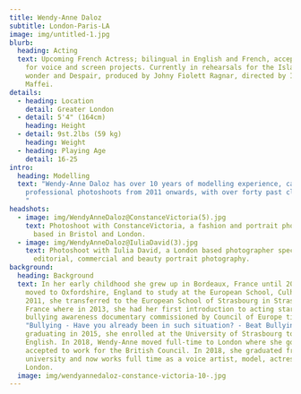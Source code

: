 ```yaml
---
title: Wendy-Anne Daloz
subtitle: London-Paris-LA
image: img/untitled-1.jpg
blurb:
  heading: Acting
  text: Upcoming French Actress; bilingual in English and French, accepting work
    for voice and screen projects. Currently in rehearsals for the Island of
    wonder and Despair, produced by Johny Fiolett Ragnar, directed by Irene
    Maffei.
details:
  - heading: Location
    detail: Greater London
  - detail: 5'4" (164cm)
    heading: Height
  - detail: 9st.2lbs (59 kg)
    heading: Weight
  - heading: Playing Age
    detail: 16-25
intro:
  heading: Modelling
  text: "Wendy-Anne Daloz has over 10 years of modelling experience, carrying out
    professional photoshoots from 2011 onwards, with over forty past clienteles.
    "
headshots:
  - image: img/WendyAnneDaloz@ConstanceVictoria(5).jpg
    text: Photoshoot with ConstanceVictoria, a fashion and portrait photographer
      based in Bristol and London.
  - image: img/WendyAnneDaloz@IuliaDavid(3).jpg
    text: Photoshoot with Iulia David, a London based photographer specialising in
      editorial, commercial and beauty portrait photography.
background:
  heading: Background
  text: In her early childhood she grew up in Bordeaux, France until 2007 when she
    moved to Oxfordshire, England to study at the European School, Culham. In
    2011, she transferred to the European School of Strasbourg in Strasbourg,
    France where in 2013, she had her first introduction to acting starring in a
    bullying awareness documentary commissioned by Council of Europe titled
    "Bullying - Have you already been in such situation? - Beat Bullying". After
    graduating in 2015, she enrolled at the University of Strasbourg to study
    English. In 2018, Wendy-Anne moved full-time to London where she got
    accepted to work for the British Council. In 2018, she graduated from
    university and now works full time as a voice artist, model, actress in
    London.
  image: img/wendyannedaloz-constance-victoria-10-.jpg
---
```

